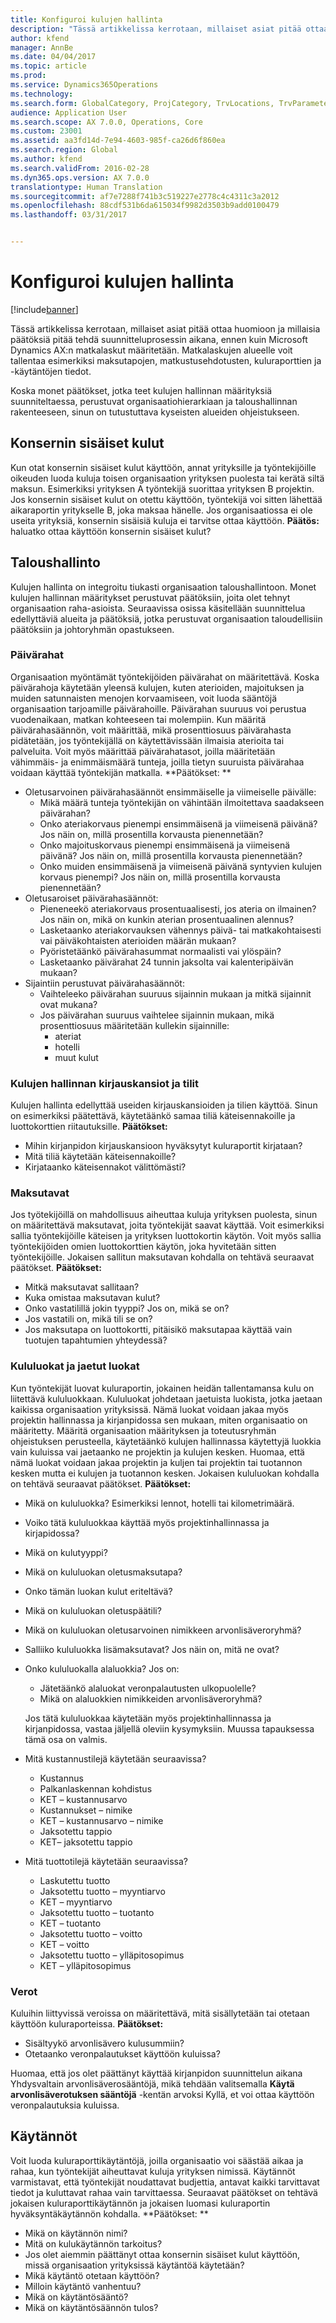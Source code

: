 ```yaml
---
title: Konfiguroi kulujen hallinta
description: "Tässä artikkelissa kerrotaan, millaiset asiat pitää ottaa huomioon ja millaisia päätöksiä pitää tehdä suunnitteluprosessin aikana, ennen kuin Microsoft Dynamics AX:n matkalaskut määritetään. Matkalaskujen alueelle voit tallentaa esimerkiksi maksutapojen, matkustusehdotusten, kuluraporttien ja -käytäntöjen tiedot."
author: kfend
manager: AnnBe
ms.date: 04/04/2017
ms.topic: article
ms.prod: 
ms.service: Dynamics365Operations
ms.technology: 
ms.search.form: GlobalCategory, ProjCategory, TrvLocations, TrvParameters, TrvPaymethod, TrvPerDiems
audience: Application User
ms.search.scope: AX 7.0.0, Operations, Core
ms.custom: 23001
ms.assetid: aa3fd14d-7e94-4603-985f-ca26d6f860ea
ms.search.region: Global
ms.author: kfend
ms.search.validFrom: 2016-02-28
ms.dyn365.ops.version: AX 7.0.0
translationtype: Human Translation
ms.sourcegitcommit: af7e7288f741b3c519227e2778c4c4311c3a2012
ms.openlocfilehash: 88cdf531b6da615034f9982d3503b9add0100479
ms.lasthandoff: 03/31/2017


---
```


# <a name="configure-expense-management"></a>Konfiguroi kulujen hallinta

[!include[banner](../includes/banner.md)]


Tässä artikkelissa kerrotaan, millaiset asiat pitää ottaa huomioon ja millaisia päätöksiä pitää tehdä suunnitteluprosessin aikana, ennen kuin Microsoft Dynamics AX:n matkalaskut määritetään. Matkalaskujen alueelle voit tallentaa esimerkiksi maksutapojen, matkustusehdotusten, kuluraporttien ja -käytäntöjen tiedot. 

Koska monet päätökset, jotka teet kulujen hallinnan määrityksiä suunniteltaessa, perustuvat organisaatiohierarkiaan ja taloushallinnan rakenteeseen, sinun on tutustuttava kyseisten alueiden ohjeistukseen.

## <a name="intercompany-expenses"></a>Konsernin sisäiset kulut
Kun otat konsernin sisäiset kulut käyttöön, annat yrityksille ja työntekijöille oikeuden luoda kuluja toisen organisaation yrityksen puolesta tai kerätä siltä maksun. Esimerkiksi yrityksen A työntekijä suorittaa yrityksen B projektin. Jos konsernin sisäiset kulut on otettu käyttöön, työntekijä voi sitten lähettää aikaraportin yritykselle B, joka maksaa hänelle. Jos organisaatiossa ei ole useita yrityksiä, konsernin sisäisiä kuluja ei tarvitse ottaa käyttöön. **Päätös:** haluatko ottaa käyttöön konsernin sisäiset kulut?

## <a name="financial-management"></a>Taloushallinto
Kulujen hallinta on integroitu tiukasti organisaation taloushallintoon. Monet kulujen hallinnan määritykset perustuvat päätöksiin, joita olet tehnyt organisaation raha-asioista. Seuraavissa osissa käsitellään suunnittelua edellyttäviä alueita ja päätöksiä, jotka perustuvat organisaation taloudellisiin päätöksiin ja johtoryhmän opastukseen.

### <a name="per-diems"></a>Päivärahat

Organisaation myöntämät työntekijöiden päivärahat on määritettävä. Koska päivärahoja käytetään yleensä kulujen, kuten aterioiden, majoituksen ja muiden satunnaisten menojen korvaamiseen, voit luoda sääntöjä organisaation tarjoamille päivärahoille. Päivärahan suuruus voi perustua vuodenaikaan, matkan kohteeseen tai molempiin. Kun määritä päivärahasäännön, voit määrittää, mikä prosenttiosuus päivärahasta pidätetään, jos työntekijällä on käytettävissään ilmaisia aterioita tai palveluita. Voit myös määrittää päivärahatasot, joilla määritetään vähimmäis- ja enimmäismäärä tunteja, joilla tietyn suuruista päivärahaa voidaan käyttää työntekijän matkalla. **Päätökset: **

-   Oletusarvoinen päivärahasäännöt ensimmäiselle ja viimeiselle päivälle:
    -   Mikä määrä tunteja työntekijän on vähintään ilmoitettava saadakseen päivärahan?
    -   Onko ateriakorvaus pienempi ensimmäisenä ja viimeisenä päivänä? Jos näin on, millä prosentilla korvausta pienennetään?
    -   Onko majoituskorvaus pienempi ensimmäisenä ja viimeisenä päivänä? Jos näin on, millä prosentilla korvausta pienennetään?
    -   Onko muiden ensimmäisenä ja viimeisenä päivänä syntyvien kulujen korvaus pienempi? Jos näin on, millä prosentilla korvausta pienennetään?
-   Oletusaroiset päivärahasäännöt:
    -   Pieneneekö ateriakorvaus prosentuaalisesti, jos ateria on ilmainen? Jos näin on, mikä on kunkin aterian prosentuaalinen alennus?
    -   Lasketaanko ateriakorvauksen vähennys päivä- tai matkakohtaisesti vai päiväkohtaisten aterioiden määrän mukaan?
    -   Pyöristetäänkö päivärahasummat normaalisti vai ylöspäin?
    -   Lasketaanko päivärahat 24 tunnin jaksolta vai kalenteripäivän mukaan?
-   Sijaintiin perustuvat päivärahasäännöt:
    -   Vaihteleeko päivärahan suuruus sijainnin mukaan ja mitkä sijainnit ovat mukana?
    -   Jos päivärahan suuruus vaihtelee sijainnin mukaan, mikä prosenttiosuus määritetään kullekin sijainnille:
        -   ateriat
        -   hotelli
        -   muut kulut

### <a name="expense-management-journals-and-accounts"></a>Kulujen hallinnan kirjauskansiot ja tilit

Kulujen hallinta edellyttää useiden kirjauskansioiden ja tilien käyttöä. Sinun on esimerkiksi päätettävä, käytetäänkö samaa tiliä käteisennakoille ja luottokorttien riitautuksille. **Päätökset:**

-   Mihin kirjanpidon kirjauskansioon hyväksytyt kuluraportit kirjataan?
-   Mitä tiliä käytetään käteisennakoille?
-   Kirjataanko käteisennakot välittömästi?

### <a name="payment-methods"></a>Maksutavat

Jos työtekijöillä on mahdollisuus aiheuttaa kuluja yrityksen puolesta, sinun on määritettävä maksutavat, joita työntekijät saavat käyttää. Voit esimerkiksi sallia työntekijöille käteisen ja yrityksen luottokortin käytön. Voit myös sallia työntekijöiden omien luottokorttien käytön, joka hyvitetään sitten työntekijöille. Jokaisen sallitun maksutavan kohdalla on tehtävä seuraavat päätökset. **Päätökset:**

-   Mitkä maksutavat sallitaan?
-   Kuka omistaa maksutavan kulut?
-   Onko vastatilillä jokin tyyppi? Jos on, mikä se on?
-   Jos vastatili on, mikä tili se on?
-   Jos maksutapa on luottokortti, pitäisikö maksutapaa käyttää vain tuotujen tapahtumien yhteydessä?

### <a name="expense-categories-and-shared-categories"></a>Kululuokat ja jaetut luokat

Kun työntekijät luovat kuluraportin, jokainen heidän tallentamansa kulu on liitettävä kululuokkaan. Kululuokat johdetaan jaetuista luokista, jotka jaetaan kaikissa organisaation yrityksissä. Nämä luokat voidaan jakaa myös projektin hallinnassa ja kirjanpidossa sen mukaan, miten organisaatio on määritetty. Määritä organisaation määrityksen ja toteutusryhmän ohjeistuksen perusteella, käytetäänkö kulujen hallinnassa käytettyjä luokkia vain kuluissa vai jaetaanko ne projektin ja kulujen kesken. Huomaa, että nämä luokat voidaan jakaa projektin ja kuljen tai projektin tai tuotannon kesken mutta ei kulujen ja tuotannon kesken. Jokaisen kululuokan kohdalla on tehtävä seuraavat päätökset. **Päätökset:**

-   Mikä on kululuokka? Esimerkiksi lennot, hotelli tai kilometrimäärä.
-   Voiko tätä kululuokkaa käyttää myös projektinhallinnassa ja kirjapidossa?
-   Mikä on kulutyyppi?
-   Mikä on kululuokan oletusmaksutapa?
-   Onko tämän luokan kulut eriteltävä?
-   Mikä on kululuokan oletuspäätili?
-   Mikä on kululuokan oletusarvoinen nimikkeen arvonlisäveroryhmä?
-   Salliiko kululuokka lisämaksutavat? Jos näin on, mitä ne ovat?
-   Onko kululuokalla alaluokkia? Jos on:
    -   Jätetäänkö alaluokat veronpalautusten ulkopuolelle?
    -   Mikä on alaluokkien nimikkeiden arvonlisäveroryhmä?

    Jos tätä kululuokkaa käytetään myös projektinhallinnassa ja kirjanpidossa, vastaa jäljellä oleviin kysymyksiin. Muussa tapauksessa tämä osa on valmis.
-   Mitä kustannustilejä käytetään seuraavissa?
    -   Kustannus
    -   Palkanlaskennan kohdistus
    -   KET – kustannusarvo
    -   Kustannukset – nimike
    -   KET – kustannusarvo – nimike
    -   Jaksotettu tappio
    -   KET– jaksotettu tappio
-   Mitä tuottotilejä käytetään seuraavissa?
    -   Laskutettu tuotto
    -   Jaksotettu tuotto – myyntiarvo
    -   KET – myyntiarvo
    -   Jaksotettu tuotto – tuotanto
    -   KET – tuotanto
    -   Jaksotettu tuotto – voitto
    -   KET – voitto
    -   Jaksotettu tuotto – ylläpitosopimus
    -   KET – ylläpitosopimus

 

### <a name="taxes"></a>Verot

Kuluihin liittyvissä veroissa on määritettävä, mitä sisällytetään tai otetaan käyttöön kuluraporteissa. **Päätökset:**

-   Sisältyykö arvonlisävero kulusummiin?
-   Otetaanko veronpalautukset käyttöön kuluissa?

Huomaa, että jos olet päättänyt käyttää kirjanpidon suunnittelun aikana Yhdysvaltain arvonlisäverosääntöjä, mikä tehdään valitsemalla **Käytä arvonlisäverotuksen sääntöjä** -kentän arvoksi Kyllä, et voi ottaa käyttöön veronpalautuksia kuluissa.

## <a name="policies"></a>Käytännöt
Voit luoda kuluraporttikäytäntöjä, joilla organisaatio voi säästää aikaa ja rahaa, kun työntekijät aiheuttavat kuluja yrityksen nimissä. Käytännöt varmistavat, että työntekijät noudattavat budjettia, antavat kaikki tarvittavat tiedot ja kuluttavat rahaa vain tarvittaessa. Seuraavat päätökset on tehtävä jokaisen kuluraporttikäytännön ja jokaisen luomasi kuluraportin hyväksyntäkäytännön kohdalla. **Päätökset: **

-   Mikä on käytännön nimi?
-   Mitä on kulukäytännön tarkoitus?
-   Jos olet aiemmin päättänyt ottaa konsernin sisäiset kulut käyttöön, missä organisaation yrityksissä käytäntöä käytetään?
-   Mikä käytäntö otetaan käyttöön?
-   Milloin käytäntö vanhentuu?
-   Mikä on käytäntösääntö?
-   Mikä on käytäntösäännön tulos?





